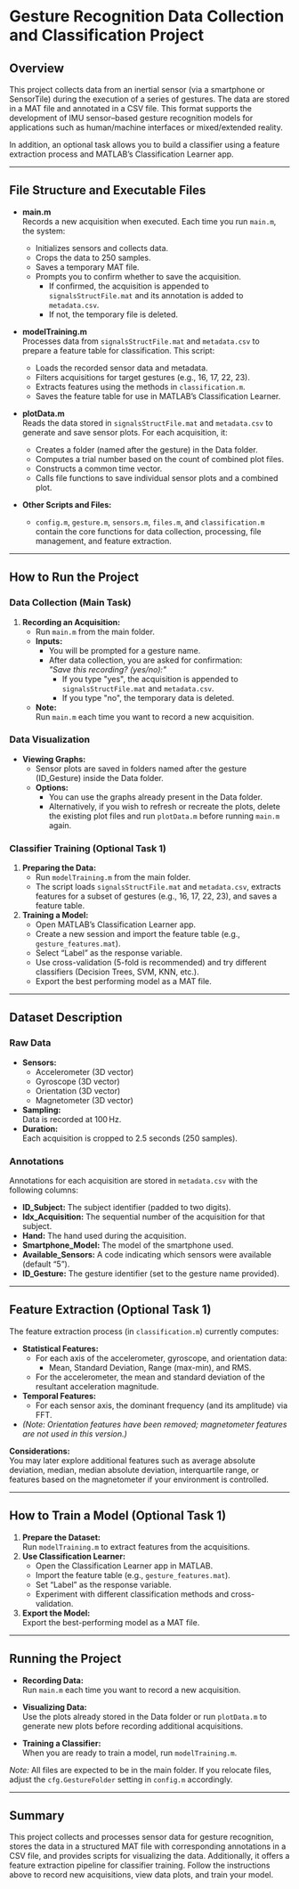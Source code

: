 # Gesture Recognition Data Collection and Classification Project

## Overview

This project collects data from an inertial sensor (via a smartphone or SensorTile) during the execution of a series of gestures. The data are stored in a MAT file and annotated in a CSV file. This format supports the development of IMU sensor–based gesture recognition models for applications such as human/machine interfaces or mixed/extended reality.

In addition, an optional task allows you to build a classifier using a feature extraction process and MATLAB’s Classification Learner app.

---

## File Structure and Executable Files

- **main.m**  
  Records a new acquisition when executed. Each time you run `main.m`, the system:
  - Initializes sensors and collects data.
  - Crops the data to 250 samples.
  - Saves a temporary MAT file.
  - Prompts you to confirm whether to save the acquisition.
    - If confirmed, the acquisition is appended to `signalsStructFile.mat` and its annotation is added to `metadata.csv`.
    - If not, the temporary file is deleted.

- **modelTraining.m**  
  Processes data from `signalsStructFile.mat` and `metadata.csv` to prepare a feature table for classification. This script:
  - Loads the recorded sensor data and metadata.
  - Filters acquisitions for target gestures (e.g., 16, 17, 22, 23).
  - Extracts features using the methods in `classification.m`.
  - Saves the feature table for use in MATLAB’s Classification Learner.

- **plotData.m**  
  Reads the data stored in `signalsStructFile.mat` and `metadata.csv` to generate and save sensor plots. For each acquisition, it:
  - Creates a folder (named after the gesture) in the Data folder.
  - Computes a trial number based on the count of combined plot files.
  - Constructs a common time vector.
  - Calls file functions to save individual sensor plots and a combined plot.

- **Other Scripts and Files:**  
  - `config.m`, `gesture.m`, `sensors.m`, `files.m`, and `classification.m` contain the core functions for data collection, processing, file management, and feature extraction.

---

## How to Run the Project

### Data Collection (Main Task)
1. **Recording an Acquisition:**
   - Run `main.m` from the main folder.
   - **Inputs:**
     - You will be prompted for a gesture name.
     - After data collection, you are asked for confirmation:  
       *"Save this recording? (yes/no):"*
       - If you type "yes", the acquisition is appended to `signalsStructFile.mat` and `metadata.csv`.
       - If you type "no", the temporary data is deleted.
   - **Note:**  
     Run `main.m` each time you want to record a new acquisition.

### Data Visualization
- **Viewing Graphs:**
  - Sensor plots are saved in folders named after the gesture (ID_Gesture) inside the Data folder.
  - **Options:**
    - You can use the graphs already present in the Data folder.
    - Alternatively, if you wish to refresh or recreate the plots, delete the existing plot files and run `plotData.m` before running `main.m` again.

### Classifier Training (Optional Task 1)
1. **Preparing the Data:**
   - Run `modelTraining.m` from the main folder.
   - The script loads `signalsStructFile.mat` and `metadata.csv`, extracts features for a subset of gestures (e.g., 16, 17, 22, 23), and saves a feature table.
2. **Training a Model:**
   - Open MATLAB’s Classification Learner app.
   - Create a new session and import the feature table (e.g., `gesture_features.mat`).
   - Select “Label” as the response variable.
   - Use cross-validation (5-fold is recommended) and try different classifiers (Decision Trees, SVM, KNN, etc.).
   - Export the best performing model as a MAT file.

---

## Dataset Description

### Raw Data
- **Sensors:**  
  - Accelerometer (3D vector)
  - Gyroscope (3D vector)
  - Orientation (3D vector)
  - Magnetometer (3D vector)
- **Sampling:**  
  Data is recorded at 100 Hz.
- **Duration:**  
  Each acquisition is cropped to 2.5 seconds (250 samples).

### Annotations
Annotations for each acquisition are stored in `metadata.csv` with the following columns:
- **ID_Subject:** The subject identifier (padded to two digits).
- **Idx_Acquisition:** The sequential number of the acquisition for that subject.
- **Hand:** The hand used during the acquisition.
- **Smartphone_Model:** The model of the smartphone used.
- **Available_Sensors:** A code indicating which sensors were available (default “5”).
- **ID_Gesture:** The gesture identifier (set to the gesture name provided).

---

## Feature Extraction (Optional Task 1)

The feature extraction process (in `classification.m`) currently computes:
- **Statistical Features:**
  - For each axis of the accelerometer, gyroscope, and orientation data:
    - Mean, Standard Deviation, Range (max-min), and RMS.
  - For the accelerometer, the mean and standard deviation of the resultant acceleration magnitude.
- **Temporal Features:**
  - For each sensor axis, the dominant frequency (and its amplitude) via FFT.
- *(Note: Orientation features have been removed; magnetometer features are not used in this version.)*

**Considerations:**  
You may later explore additional features such as average absolute deviation, median, median absolute deviation, interquartile range, or features based on the magnetometer if your environment is controlled.

---

## How to Train a Model (Optional Task 1)

1. **Prepare the Dataset:**  
   Run `modelTraining.m` to extract features from the acquisitions.
2. **Use Classification Learner:**  
   - Open the Classification Learner app in MATLAB.
   - Import the feature table (e.g., `gesture_features.mat`).
   - Set “Label” as the response variable.
   - Experiment with different classification methods and cross-validation.
3. **Export the Model:**  
   Export the best-performing model as a MAT file.

---

## Running the Project

- **Recording Data:**  
  Run `main.m` each time you want to record a new acquisition.
  
- **Visualizing Data:**  
  Use the plots already stored in the Data folder or run `plotData.m` to generate new plots before recording additional acquisitions.
  
- **Training a Classifier:**  
  When you are ready to train a model, run `modelTraining.m`.

*Note:* All files are expected to be in the main folder. If you relocate files, adjust the `cfg.GestureFolder` setting in `config.m` accordingly.

---

## Summary

This project collects and processes sensor data for gesture recognition, stores the data in a structured MAT file with corresponding annotations in a CSV file, and provides scripts for visualizing the data. Additionally, it offers a feature extraction pipeline for classifier training. Follow the instructions above to record new acquisitions, view data plots, and train your model.
